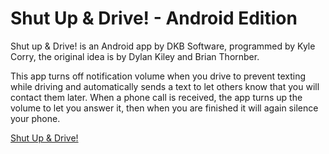 Shut Up & Drive! - Android Edition
==================================

Shut up & Drive! is an Android app by DKB Software, programmed by Kyle Corry, the original idea is by Dylan Kiley and Brian Thornber.

This app turns off notification volume when you drive to prevent texting while driving and automatically sends a text to let others know that you will contact them later. When a phone call is received, the app turns up the volume to let you answer it, then when you are finished it will again silence your phone. 

[Shut Up & Drive!](https://play.google.com/store/apps/details?id=com.KDB.shutupdrive)

